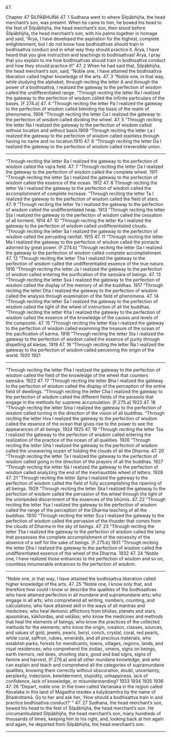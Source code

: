 47.
Chapter 47
ŚILPĀBHIJÑA
47. 1
Sudhana went to where Śilpābhijña, the head merchant’s son, was present.
When he came to him, he bowed his head to the feet of Śilpābhijña, the head
merchant’s son, then stood before Śilpābhijña, the head merchant’s son, with
his palms together in homage and said, “Ārya, I have developed the
aspiration for the highest, complete enlightenment, but I do not know how
bodhisattvas should train in bodhisattva conduct and in what way they
should practice it. Ārya, I have heard that you give instruction and teachings
to bodhisattvas! Ārya, I pray that you explain to me how bodhisattvas
should train in bodhisattva conduct and how they should practice it!”
47. 2
When he had said that, Śilpābhijña, the head merchant’s son, said, “Noble
one, I have attained the bodhisattva liberation called higher knowledge of the
arts.
47. 3
“Noble one, in that way, while studying the alphabet, through reciting the
letter A and through the power of a bodhisattva, I realized the gateway to
the perfection of wisdom called the undifferentiated range.
“Through reciting the letter Ra I realized the gateway to the perfection of
wisdom called the infinite particulars of the bases. [F.274.a]
47. 4
“Through reciting the letter Pa I realized the gateway to the perfection of
wisdom called blending
 the basis of the realm of phenomena.
1908
“Through reciting the letter Ca I realized the gateway to the perfection of
wisdom called dividing the wheel.
47. 5
“Through reciting the letter Na I realized the gateway to the perfection of
wisdom called without location and without basis.1909
“Through reciting the letter La I realized the gateway to the perfection of
wisdom called stainless through having no name and no location.1910
47. 6
“Through reciting the letter Da I realized the gateway to the perfection of
wisdom called irreversible union.


---

“Through reciting the letter Ba I realized the gateway to the perfection of
wisdom called the vajra field.
47. 7
“Through reciting the letter Ḍa
 I realized the gateway to the perfection
of wisdom called the complete wheel.
1911
“Through reciting the letter Ṣa
 I realized the gateway to the perfection
of wisdom called the essence of the ocean.
1912
47. 8
Through reciting the letter Va I realized the gateway to the perfection of
wisdom called the accomplishment of complete increase.
“Through reciting the letter Ta I realized the gateway to the perfection of
wisdom called the field of stars.
47. 9
“Through reciting the letter Ya I realized the gateway to the perfection of
wisdom called the undifferentiated
 heap.
1913
“Through reciting the letter Ṣṭa
 I realized the gateway to the perfection
of wisdom called the cessation of all torment.
1914
47. 10
“Through reciting the letter Ka I realized the gateway to the perfection of
wisdom called undifferentiated clouds.
“Through reciting the letter Sa
 I realized the gateway to the perfection
of wisdom called the pervading rainfall.
1915
47. 11
“Through reciting the letter Ma I realized the gateway to the perfection of
wisdom called the pinnacle adorned by great power. [F.274.b]
“Through reciting the letter Ga I realized the gateway to the perfection of
wisdom called complete accomplishment.
47. 12
“Through reciting the letter Tha
 I realized the gateway to the perfection
of wisdom called the undifferentiated essence of the true nature.
1916
“Through reciting the letter Ja I realized the gateway to the perfection of
wisdom called entering the purification of the saṃsāra of beings.
47. 13
“Through reciting the letter Sva
 I realized the gateway to the perfection
of wisdom called the display of the memory of all the buddhas.
1917
“Through reciting the letter Dha I realized the gateway to the perfection of
wisdom called the analysis through examination of the field of phenomena.
47. 14
“Through reciting the letter Śa I realized the gateway to the perfection of
wisdom called the light of the wheel of instruction of all the buddhas.
“Through reciting the letter Kha I realized the gateway to the perfection of
wisdom called the essence of the knowledge of the causes and levels of the composite.
47. 15
“Through reciting the letter Kṣa
 I realized the gateway to the perfection
of wisdom called examining the treasure of the ocean of the pacification of karma.
1918
“Through reciting the letter Sta I realized the gateway to the perfection of
wisdom called the essence
 of purity through dispelling all kleśas.
1919
47. 16
“Through reciting the letter Ña
 I realized the gateway to the perfection
of wisdom called perceiving the origin of the world.
1920
1921


---

“Through reciting the letter Pha
 I realized the gateway to the perfection
of wisdom called the field of the knowledge of the wheel that counters saṃsāra.
1922
47. 17
“Through reciting the letter Bha I realized the gateway to the perfection of
wisdom called the display of the perception of the entire field of dwellings.
“Through reciting the letter Cha I realized the gateway to the perfection of
wisdom called the different fields of the parasols that engage in the methods
 for
supreme accumulation. [F.275.a]
1923
47. 18
“Through reciting the letter Sma I realized the gateway to the perfection of
wisdom called turning in the direction of the vision of all buddhas.
“Through reciting the letter Hva
 I realized the gateway to the
perfection of wisdom called the essence of the ocean
 that gives rise to the power
to see the appearances of all beings.
1924
1925
47. 19
“Through reciting the letter Tsa
 I realized the gateway to the perfection
of wisdom called entering the realization of the practice of the ocean of all qualities.
1926
“Through reciting the letter Gha I realized the gateway to the perfection of
wisdom called the unwavering ocean of holding the clouds of all the Dharma.
47. 20
“Through reciting the letter Ṭa
 I realized the gateway to the perfection
of wisdom called going in the direction of the prayers of all the buddhas.
1927
“Through reciting the letter Ṇa
 I realized the gateway to the perfection
of wisdom called analyzing the end of the inexhaustible wheel of letters.
1928
47. 21
“Through reciting the letter Spha
 I realized the gateway to the
perfection of wisdom called the field of fully accomplishing the ripening of all
beings.
1929
“Through reciting the letter Ska I realized the gateway to the perfection of
wisdom called the pervasion of the wheel through the light of the unimpeded
discernment of the essences of the bhūmis.
47. 22
“Through reciting the letter Ysa
 I realized the gateway to the perfection
of wisdom called the range of the perception of the Dharma teaching of all the
buddhas.
1930
“Through reciting the letter Śca I realized the gateway to the perfection of
wisdom called the pervasion of the thunder that comes from the clouds of Dharma in
the sky of beings.
47. 23
“Through reciting the letter Ṭha
 I realized the gateway to the perfection
of wisdom called the lamp that possesses the complete accomplishment of the
necessity of the absence of a self for the sake of beings. [F.275.b]
1931
“Through reciting the letter Ḍha
 I realized the gateway to the
perfection of wisdom called the undifferentiated essence of the wheel of the Dharma.
1932
47. 24
“Noble one, I have realized those entrances to the perfection of wisdom
and so on, countless innumerable entrances to the perfection of wisdom.


---

“Noble one, in that way, I have attained the bodhisattva liberation called
higher knowledge of the arts.
47. 25
“Noble one, I know only that, and therefore how could I know or describe
the qualities of the bodhisattvas who have attained perfection in all
mundane and supramundane arts; who engage in all arts; who comprehend
all writing, numbers, counting, and calculations; who have attained skill in
the ways of all mantras and medicines; who heal demonic afflictions from
bhūtas, planets and stars, apasmāras, kākhordas, and vetālas; who know the
medicines and methods that heal the elements of beings; who know the
practices of the collected methods for the elements; who know the origin,
creation, classes, sources, and values of gold, jewels, pearls, beryl, conch,
crystal, coral, red pearls, white coral, saffron, rubies, emeralds,
 and all
precious materials; who establish parks, forests for mendicants, towns,
villages, regions, lands,
 and royal residences; who comprehend the
zodiac,
 omens, signs on beings, earth tremors, red skies, shooting stars,
good and bad signs, signs of famine and harvest, [F.276.a] and all other
mundane knowledge; and who can explain and teach and comprehend all
the categories of supramundane qualities, knowing them correctly without
obscuration, doubt, uncertainty, perplexity, indecision, bewilderment,
stupidity,
 unhappiness, lack of confidence, lack of knowledge, or
misunderstanding?
1933
1934
1935
1936
47. 26
“Depart, noble one. In the town called Vartanaka in the region called
Kevalaka in this land of Magadha resides a kalyāṇamitra by the name of
Bhadrottamā. Go to her and ask her, ‘How should a bodhisattva train in and
practice bodhisattva conduct?’ ”
47. 27
Sudhana, the head merchant’s son, bowed his head to the feet of
Śilpābhijña, the head merchant’s son. He circumambulated Śilpābhijña, the
head merchant’s son, many hundreds of thousands of times, keeping him to
his right, and, looking back at him again and again, he departed from
Śilpābhijña, the head merchant’s son.


---